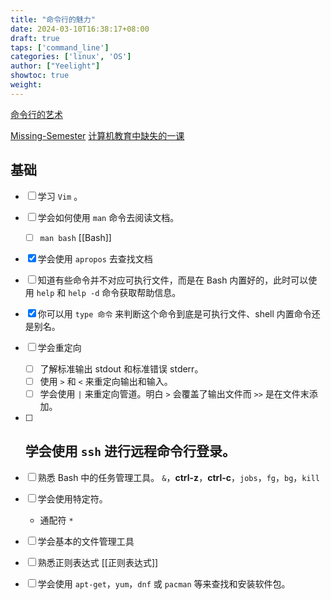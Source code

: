 ```yaml
---
title: "命令行的魅力"
date: 2024-03-10T16:38:17+08:00
draft: true
taps: ['command_line']
categories: ['linux', 'OS']
author: ["Yeelight"]
showtoc: true
weight:
---
```


[命令行的艺术](https://github.com/jlevy/the-art-of-command-line/blob/master/README-zh.md)

[Missing-Semester](https://missing.csail.mit.edu/2020/)
[计算机教育中缺失的一课](https://missing-semester-cn.github.io/)

## 基础

- [ ] 学习 `Vim`  。
- [ ] 学会如何使用 `man` 命令去阅读文档。
 	- [ ] `man bash`  [[Bash]]
- [x] 学会使用 `apropos` 去查找文档
- [ ] 知道有些命令并不对应可执行文件，而是在 Bash 内置好的，此时可以使用 `help` 和 `help -d` 命令获取帮助信息。
- [x] 你可以用 `type 命令` 来判断这个命令到底是可执行文件、shell 内置命令还是别名。
- [ ] 学会重定向
 	- [ ] 了解标准输出 stdout 和标准错误 stderr。
 	- [ ] 使用 `>` 和 `<` 来重定向输出和输入。
 	- [ ] 学会使用 `|` 来重定向管道。明白 `>` 会覆盖了输出文件而 `>>` 是在文件末添加。

- [ ] 学会使用 `ssh` 进行远程命令行登录。
	-
- [ ] 熟悉 Bash 中的任务管理工具。
	 `&`，**ctrl-z**，**ctrl-c**，`jobs`，`fg`，`bg`，`kill`
- [ ] 学会使用特定符。
 	- 通配符 `*`
- [ ] 学会基本的文件管理工具
- [ ] 熟悉正则表达式
    [[正则表达式]]

- [ ] 学会使用 `apt-get`，`yum`，`dnf` 或 `pacman` 等来查找和安装软件包。


